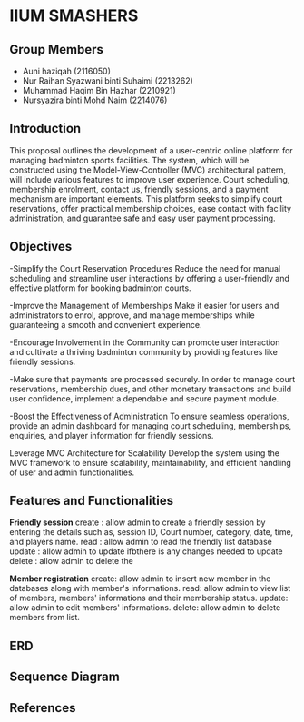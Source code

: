 # IIUM SMASHERS

## Group Members

* Auni haziqah (2116050)
* Nur Raihan Syazwani binti Suhaimi (2213262)
* Muhammad Haqim Bin Hazhar (2210921)
* Nursyazira binti Mohd Naim (2214076)

## Introduction

This proposal outlines the development of a user-centric online platform for managing badminton sports facilities. The system, which will be constructed using the Model-View-Controller (MVC) architectural pattern, will include various features to improve user experience. Court scheduling, membership enrolment, contact us, friendly sessions, and a payment mechanism are important elements. This platform seeks to simplify court reservations, offer practical membership choices, ease contact with facility administration, and guarantee safe and easy user payment processing.


## Objectives

-Simplify the Court Reservation Procedures
Reduce the need for manual scheduling and streamline user interactions by offering a user-friendly and effective platform for booking badminton courts.

-Improve the Management of Memberships
Make it easier for users and administrators to enrol, approve, and manage memberships while guaranteeing a smooth and convenient experience.

-Encourage Involvement in the Community
can promote user interaction and cultivate a thriving badminton community by providing features like friendly sessions.

-Make sure that payments are processed securely.
In order to manage court reservations, membership dues, and other monetary transactions and build user confidence, implement a dependable and secure payment module.

-Boost the Effectiveness of Administration
To ensure seamless operations, provide an admin dashboard for managing court scheduling, memberships, enquiries, and player information for friendly sessions.

Leverage MVC Architecture for Scalability
Develop the system using the MVC framework to ensure scalability, maintainability, and efficient handling of user and admin functionalities.

## Features and Functionalities

**Friendly session**
create : allow admin to create a friendly session by entering the details such as, session ID, Court number, category, date, time, and players name.
read : allow admin to read the friendly list database
update : allow admin to update ifbthere is any changes needed to update
delete : allow admin to delete the 

**Member registration**
create: allow admin to insert new member in the databases along with member's informations.
read: allow admin to view list of members, members' informations and their membership status.
update: allow admin to edit members' informations.
delete: allow admin to delete members from list.





## ERD 






## Sequence Diagram


## References

